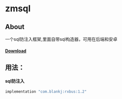 # zmsql
## About
一个sql防注入框架,里面自带sql构造器，可用在后端和安卓
#### [Download](https://raw.githubusercontent.com/XuWuDeAi/zmsql/master/zmsql.jar)<br>

## 用法：

#### sql防注入
```groovy
implementation "com.blankj:rxbus:1.2"
```
